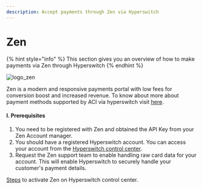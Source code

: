 ```yaml
---
description: Accept payments through Zen via Hyperswitch
---
```


# Zen

{% hint style="info" %}
This section gives you an overview of how to make payments via Zen through Hyperswitch
{% endhint %}

![logo\_zen](https://hyperswitch.io/img/site/zenLogo.svg)&#x20;

Zen is a modern and responsive payments portal with low fees for conversion boost and increased revenue. To know about more about payment methods supported by ACI via hyperswitch visit [here](https://hyperswitch.io/pm-list).

#### I. Prerequisites

1. You need to be registered with Zen and obtained the API Key from your Zen Account manager.
2. You should have a registered Hyperswitch account. You can access your account from the [Hyperswitch control center](https://app.hyperswitch.io).
3. Request the Zen support team to enable handling raw card data for your account. This will enable Hyperswitch to securely handle your customer's payment details.

[Steps](https://docs.hyperswitch.io/hyperswitch-cloud/connectors/activate-connector-on-hyperswitch) to activate Zen on Hyperswitch control center.
